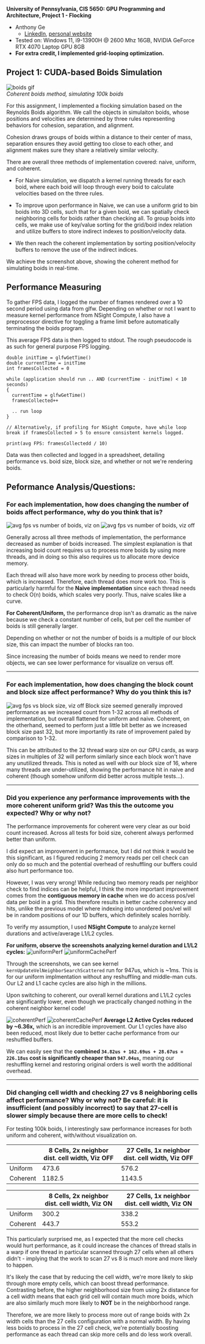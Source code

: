 **University of Pennsylvania, CIS 5650: GPU Programming and Architecture,
Project 1 - Flocking**

* Anthony Ge
  * [LinkedIn](https://www.linkedin.com/in/anthonyge/), [personal website](geant.pro)
* Tested on: Windows 11, i9-13900H @ 2600 Mhz 16GB, NVIDIA 
GeForce RTX 4070 Laptop GPU 8GB
* **For extra credit, I implemented grid-looping optimization.**

## Project 1: CUDA-based Boids Simulation

![boids gif](images/coherentBoidsMany.gif)
<br>
*Coherent boids method, simulating 100k boids*

For this assignment, I implemented a flocking simulation based on the Reynolds Boids algorithm. We call the objects in simulaiton boids, whose positions and velocities are determined by three rules representing behaviors for cohesion, separation, and alignment.

Cohesion draws groups of boids within a distance to their center of mass, separation ensures they avoid getting too close to each other, and alignment makes sure they share a relatively similar velocity.

There are overall three methods of implementation covered: naive, uniform, and coherent. 

- For Naive simulation, we dispatch a kernel running threads for each boid, where each boid will loop through every boid to calculate velocities based on the three rules. 

 - To improve upon performance in Naive, we can use a uniform grid to bin boids into 3D cells, such that for a given boid, we can spatially check neighboring cells for boids rather than checking all. To group boids into cells, we make use of key/value sorting for the grid/boid index relation and utilize buffers to store indirect indexes to position/velocity data.

 - We then reach the coherent implementation by sorting position/velocity buffers to remove the use of the indirect indices.

 We achieve the screenshot above, showing the coherent method for simulating boids in real-time.
 
## Performance Measuring
To gather FPS data, I logged the number of frames rendered over a 10 second period using data from glfw. Depending on whether or not I want to measure kernel performance from NSight Compute, I also have a preprocessor directive for toggling a frame limit before automatically terminating the boids program. 

This average FPS data is then logged to stdout. The rough pseudocode is as such for general purpose FPS logging.

```
double initTime = glfwGetTime()
double currentTime = initTime
int framesCollected = 0

while (application should run .. AND (currentTime - initTime) < 10 seconds)
{
  currentTime = glfwGetTime()
  framesCollected++

  .. run loop
}

// Alternatively, if profiling for NSight Compute, have while loop break if framesCollected > 5 to ensure consistent kernels logged.

print(avg FPS: framesCollectedd / 10)
```

Data was then collected and logged in a spreadsheet, detailing performance vs. boid size, block size, and whether or not we're rendering boids.

## Peformance Analysis/Questions:
### For each implementation, how does changing the number of boids affect performance, why do you think that is?

![avg fps vs number of boids, viz on](images/FPSBoidNumVizOff.png)
![avg fps vs number of boids, viz off](images/FPSBoidNumVizON.png)

Generally across all three methods of implementation, the performance decreased as number of boids increased. The simplest explanation is that increasing boid count requires us to process more boids by using more threads, and in doing so this also requires us to allocate more device memory. 

Each thread will also have more work by needing to process other boids, which is increased. Therefore, each thread does more work too. This is particularly harmful for the **Naive implementation** since each thread needs to check O(n) boids, which scales very poorly. Thus, naive scales like a curve.

**For Coherent/Uniform,** the performance drop isn't as dramatic as the naive because we check a constant number of cells, but per cell the number of boids is still generally larger.

Depending on whether or not the number of boids is a multiple of our block size, this can impact the number of blocks ran too. 

Since increasing the number of boids means we need to render more objects, we can see lower performance for visualize on versus off.

---
### For each implementation, how does changing the block count and block size affect performance? Why do you think this is?
![avg fps vs block size, viz off](images/FPSBlockSizeVizOFF.png)
Block size seemed generally improved performance as we increased count from 1-32 across all methods of implementation, but overall flattened for uniform and naive. Coherent, on the otherhand, seemed to perform just a little bit better as we increased block size past 32, but more importantly its rate of improvement paled by comparison to 1-32.

This can be attributed to the 32 thread warp size on our GPU cards, as warp sizes in multiples of 32 will perform similarly since each block won't have any unutilized threads. This is noted as well with our block size of 16, where many threads are under-utilized, showing the performance hit in naive and coherent (though somehow uniform did better across multiple tests...).

---
### Did you experience any performance improvements with the more coherent uniform grid? Was this the outcome you expected? Why or why not?

The performance improvements for coherent were very clear as our boid count increased. Across all tests for boid size, coherent always performed better than uniform.

I did expect an improvement in performance, but I did not think it would be this significant, as I figured reducing 2 memory reads per cell check can only do so much and the potential overhead of reshuffling our buffers could also hurt performance too. 

However, I was very wrong! While reducing two memory reads per neighbor check to find indices can be helpful, I think the more important improvement comes from the **contiguous memory in cache** when we do access pos/vel data per boid in a grid. This therefore results in better cache coherency and hits, unlike the previous model where indexing into unordered pos/vel will be in random positions of our 1D buffers, which definitely scales horribly. 

To verify my assumption, I used **NSight Compute** to analyze kernel durations and active/average L1/L2 cycles.

**For uniform, observe the screenshots analyzing kernel duration and L1/L2 cycles:**
![uniformPerf](images/uniformPerf.png)
![uniformCachePerf](images/uniformCacheCycles.png)

Through the screenshots, we can see kernel ```kernUpdateVelNeighborSearchScattered``` run for 947us, which is ~1ms. This is for our uniform implmentation without any reshuffling and middle-man cuts. Our L2 and L1 cache cycles are also high in the millions. 

Upon switching to coherent, our overall kernel durations and L1/L2 cycles are significantly lower, even though we practically changed nothing in the coherent neighbor kernel code!

![coherentPerf](images/coherentPerf.png)
![coherentCachePerf](images/coherentCacheCycles.png)
**Average L2 Active Cycles reduced by ~6.36x,** which is an incredible improvement. Our L1 cycles have also been reduced, most likely due to better cache performance from our reshuffled buffers.

We can easily see that the **combined ```34.82us + 162.69us + 28.67us = 226.18us``` cost is significantly cheaper than ```947.04us```,** meaning our reshuffling kernel and restoring original orders is well worth the additional overhead.

---
### Did changing cell width and checking 27 vs 8 neighboring cells affect performance? Why or why not? Be careful: it is insufficient (and possibly incorrect) to say that 27-cell is slower simply because there are more cells to check!

For testing 100k boids, I interestingly saw performance increases for both uniform and coherent, with/without visualization on. 

|          | 8 Cells, 2x neighbor dist. cell width, Viz OFF | 27 Cells, 1x neighbor dist. cell width, Viz OFF |
|----------|---------------------------------------|----------------------------------------|
| Uniform  | 473.6                                 | 576.2                                  |
| Coherent | 1182.5                                | 1143.5                                 |

|          | 8 Cells, 2x neighbor dist. cell width, Viz ON | 27 Cells, 1x neighbor dist. cell width, Viz ON |
|----------|---------------------------------------|----------------------------------------|
| Uniform  | 300.2                                 | 338.2                                  |
| Coherent | 443.7                                | 553.2                                 |

This particularly surprised me, as I expected that the more cell checks would hurt performance, as it could increase the chances of thread stalls in a warp if one thread in particular scanned through 27 cells when all others didn't - implying that the work to scan 27 vs 8 is much more and more likely to happen.

It's likely the case that by reducing the cell width, we're more likely to skip through more empty cells, which can boost thread performance. Contrasting before, the higher neighborhood size from using 2x distance for a cell width means that each grid cell will contain much more boids, which are also similarly much more likely to **NOT** be in the neighborhood range. 

Therefore, we are more likely to process more out of range boids with 2x width cells than the 27 cells configuration with a normal width. By having less boids to process in the 27 cell check, we're potentially boosting performance as each thread can skip more cells and do less work overall.







